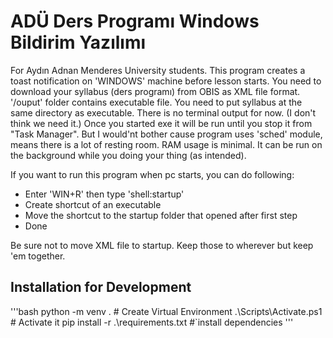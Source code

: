 # ADÜ Ders Programı Windows Bildirim Yazılımı

For Aydın Adnan Menderes University students. This program creates a toast notification on 'WINDOWS' machine before lesson starts. You need to download your syllabus (ders programı) from OBIS as XML file format. 
'/ouput' folder contains executable file. You need to put syllabus at the same directory as executable. There is no terminal output for now. (I don't think we need it.)
Once you started exe it will be run until you stop it from "Task Manager". But I would'nt bother cause program uses 'sched' module, means there is a lot of resting room. RAM usage is minimal. It can be run on the background while you doing your thing (as intended).

If you want to run this program when pc starts, you can do following:
* Enter 'WIN+R' then type 'shell:startup'
* Create shortcut of an executable
* Move the shortcut to the startup folder that opened after first step
* Done

Be sure not to move XML file to startup. Keep those to wherever but keep 'em together.



## Installation for Development
'''bash
python -m venv .                  # Create Virtual Environment
.\Scripts\Activate.ps1            # Activate it
pip install -r .\requirements.txt #`install dependencies
'''
